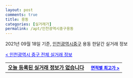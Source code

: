 ```yaml
---
layout: post
comments: true
title: 용동
categories: [실거래가]
permalink: /apt/인천광역시중구용동
---
```


2021년 09월 18일 기준, <a href="/apt/인천광역시중구">인천광역시중구</a> 용동 한달간 실거래 정보

<a style="color: blue;" href="/apt/인천광역시중구">< 인천광역시 중구 전체 실거래 정보</a>
<!---- start ---->
<table>
  <tr>
    <td colspan="4" style="font-weight: bold;"><a href="/apt/인천광역시중구용동{name_without_space}">오늘 등록된 실거래 정보가 없습니다</a> &nbsp;&nbsp;&nbsp; <a style="color: blue; font-size: smaller;" href="/apt/인천광역시중구용동{name_without_space}">면적별 최고가 ></a></td>
  </tr>
    
</table>
<!---- end ---->
    